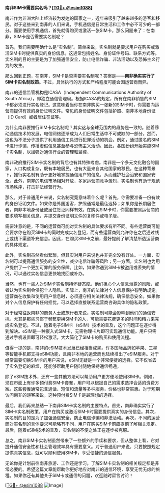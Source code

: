 **南非SIM卡需要实名吗？[[TG💪+ @esim1088](https://t.me/s/esim1088)]**

南非作为非洲大陆上经济较为发达的国家之一，近年来吸引了越来越多的游客和移民。对于这些来到南非的人们来说，手机通信是日常生活和工作中必不可少的一部分。而要使用手机通信，首先就得购买或激活一张SIM卡。那么问题来了：在南非，SIM卡是否需要实名制呢？

首先，我们需要明确什么是“实名制”。简单来说，实名制就是要求用户在购买或激活SIM卡时提供真实的身份信息。这通常包括姓名、身份证件号码、联系方式等。实名制的目的主要是为了加强通信安全，防止电信诈骗、非法活动以及恐怖主义行为的发生。

那么回到正题，在南非，SIM卡是否需要实名制呢？答案是——**南非确实实行了SIM卡实名制政策**。不过，具体执行的方式和严格程度可能会因运营商而异。

南非的通信监管机构是ICASA（Independent Communications Authority of South Africa），即独立通信管理局。根据ICASA的规定，所有在南非销售的SIM卡都必须进行实名登记。这意味着当你在南非购买一张新的SIM卡时，你需要向运营商提供有效的身份证明文件。常见的身份证明文件包括护照、南非本地身份证（ID Card）或者居住签证等。

为什么南非要推行SIM卡实名制呢？其实这与全球范围内的趋势是一致的。随着移动通信技术的发展，电信网络逐渐成为人们日常生活中不可或缺的一部分。然而，这也为不法分子提供了利用通信工具进行犯罪活动的机会。例如，通过匿名的SIM卡进行诈骗、传播虚假信息甚至参与恐怖主义活动。因此，各国纷纷开始实施SIM卡实名制，以加强对通信行业的管理和监控。

南非政府推行SIM卡实名制的背后也有其特殊考虑。南非是一个多元文化融合的国家，人口构成复杂，既有本地居民，也有大量来自其他国家的移民。在这种背景下，推行实名制有助于更好地掌握通信用户的信息，从而维护社会治安和国家安全。此外，南非的电信市场相对开放，多家运营商竞争激烈，实名制也有助于规范市场秩序，打击非法经营行为。

那么，对于普通用户来说，实名制究竟意味着什么呢？首先，你需要准备一份有效的身份证明文件。如果你是外国游客，护照通常是最佳选择；如果你是长期居住者，南非本地身份证或居住签证同样有效。在购买SIM卡时，你需要按照运营商的要求填写相关信息，并提交身份证明文件的复印件或电子版。

需要注意的是，不同的运营商可能对实名制的具体要求有所不同。有些运营商可能会要求你在购买SIM卡的同时完成实名登记，而有些运营商则允许你在之后通过线上或线下渠道补充信息。因此，在购买SIM卡之前，最好提前了解清楚所选运营商的具体规定。

此外，实名制虽然看似繁琐，但其实对用户来说也并非完全没有好处。一方面，实名制可以提高通信服务的安全性，减少电信诈骗等风险；另一方面，实名制也为用户提供了一个更加可靠的服务保障。比如，如果你遇到SIM卡被盗用或丢失的情况，可以通过实名信息更快地找回或补办。

当然，也有一些人对SIM卡实名制持怀疑态度。他们担心个人信息泄露的风险，或者认为实名制会侵犯个人隐私。实际上，南非的法律对个人信息保护有明确规定。运营商在收集和使用用户信息时，必须遵守相关法律法规，确保信息安全。如果你对个人信息保护有任何担忧，可以选择直接联系运营商咨询具体的隐私政策。

对于经常往返南非的商务人士或旅行者来说，实名制可能会影响到他们的通信安排。尤其是那些习惯于频繁更换SIM卡的人，可能需要花费更多的时间和精力来完成实名登记。不过，随着电子SIM卡（eSIM）技术的普及，这个问题正在逐步得到解决。eSIM是一种嵌入式SIM卡，无需物理卡片即可实现通信功能。用户只需通过手机设置即可轻松激活，大大简化了SIM卡的购买和使用流程。

值得一提的是，南非的eSIM技术发展已经相当成熟。许多国际品牌如苹果、三星等智能手机都支持eSIM功能，且南非本地的运营商也陆续推出了eSIM服务。对于经常需要切换SIM卡的用户来说，eSIM无疑是一个非常便捷的选择。它不仅省去了实名登记的麻烦，还能够帮助用户随时随地保持通信畅通。

除了eSIM技术外，还有一些其他方法可以帮助用户更方便地使用SIM卡。例如，现在市面上有许多预付费SIM卡套餐，用户可以根据自己的需求选择合适的资费方案。这些套餐通常包含通话、短信和流量等多种服务，价格也非常实惠。对于短期访问南非的游客来说，这种预付费SIM卡是最理想的选择。

最后，我们再来总结一下南非SIM卡实名制的主要特点。首先，南非确实实行了SIM卡实名制政策，用户在购买或激活SIM卡时需要提供真实的身份信息。其次，实名制的目的是为了加强通信安全，防止电信诈骗和非法活动。再次，不同的运营商对实名制的具体要求可能略有不同，用户在购买SIM卡前应提前了解相关规定。最后，随着eSIM技术的普及，实名制的不便之处正在逐步被克服。

总之，南非SIM卡实名制虽然带来了一些额外的手续和要求，但从整体上看，它对提升通信安全性和社会管理效率具有重要意义。对于普通用户来说，只要按照规定提供真实信息，就可以顺利使用SIM卡，享受便捷的通信服务。

无论你是计划前往南非旅游、工作还是学习，了解SIM卡实名制的相关规定都是非常必要的。希望这篇文章能帮助你更好地应对南非的通信环境，享受无忧无虑的旅程。如果你还有其他关于SIM卡或通信的问题，欢迎随时留言讨论！

[[TG💪+ @esim1088](https://t.me/s/esim1088) ![Image](https://i.postimg.cc/4NQfJmqS/Snipaste-2025-05-13-00-14-12.png)]